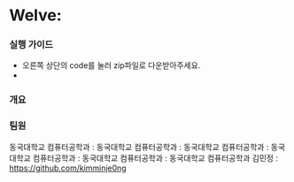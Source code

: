 # Welve: 

### 실행 가이드
* 오른쪽 상단의 code를 눌러 zip파일로 다운받아주세요.
* 



### 개요




### 팀원
동국대학교 컴퓨터공학과 : 
동국대학교 컴퓨터공학과 : 
동국대학교 컴퓨터공학과 : 
동국대학교 컴퓨터공학과 : 
동국대학교 컴퓨터공학과 : 
동국대학교 컴퓨터공학과 김민정 : https://github.com/kimminje0ng
